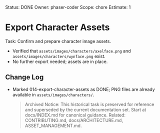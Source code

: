 Status: DONE
Owner: phaser-coder
Scope: chore
Estimate: 1

# Export Character Assets

Task: Confirm and prepare character image assets.

- Verified that `assets/images/characters/axelface.png` and `assets/images/characters/wynface.png` exist.
- No further export needed; assets are in place.

## Change Log

- Marked 014-export-character-assets as DONE; PNG files are already available in `assets/images/characters/`.
    > Archived Notice: This historical task is preserved for reference and superseded by the current documentation set. Start at docs/INDEX.md for canonical guidance. Related: CONTRIBUTING.md, docs/ARCHITECTURE.md, ASSET_MANAGEMENT.md.
